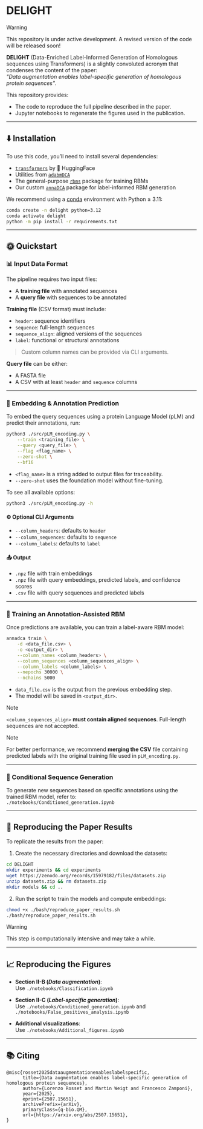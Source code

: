 # DELIGHT

> [!WARNING]
> This repository is under active development. A revised version of the code will be released soon!

**DELIGHT** (Data-Enriched Label-Informed Generation of Homologous sequences using Transformers) is a slightly convoluted acronym that condenses the content of the paper:  
_"Data augmentation enables label-specific generation of homologous protein sequences"_.

This repository provides:
- The code to reproduce the full pipeline described in the paper.
- Jupyter notebooks to regenerate the figures used in the publication.

---

## ⬇️ Installation

To use this code, you’ll need to install several dependencies:

- [`transformers`](https://huggingface.co/docs/transformers/installation) by 🤗 HuggingFace  
- Utilities from [`adabmDCA`](https://github.com/spqb/adabmDCApy.git)  
- The general-purpose [`rbms`](https://github.com/DsysDML/rbms.git) package for training RBMs  
- Our custom [`annaDCA`](https://github.com/rossetl/annaDCA.git) package for label-informed RBM generation  

We recommend using a [conda](https://docs.conda.io/projects/conda/en/latest/user-guide/tasks/manage-environments.html) environment with Python ≥ 3.11:

```bash
conda create -n delight python=3.12
conda activate delight
python -m pip install -r requirements.txt
```

---

## 🌞 Quickstart

### 📊 Input Data Format

The pipeline requires two input files:
- A **training file** with annotated sequences
- A **query file** with sequences to be annotated

**Training file** (CSV format) must include:
- `header`: sequence identifiers  
- `sequence`: full-length sequences  
- `sequence_align`: aligned versions of the sequences  
- `label`: functional or structural annotations  

> Custom column names can be provided via CLI arguments.

**Query file** can be either:
- A FASTA file  
- A CSV with at least `header` and `sequence` columns

---

### 🔎 Embedding & Annotation Prediction

To embed the query sequences using a protein Language Model (pLM) and predict their annotations, run:

```bash
python3 ./src/pLM_encoding.py \
    --train <training_file> \
    --query <query_file> \
    --flag <flag_name> \
    --zero-shot \
    --bf16
```

- `<flag_name>` is a string added to output files for traceability.
- `--zero-shot` uses the foundation model without fine-tuning.

To see all available options:

```bash
python3 ./src/pLM_encoding.py -h
```

#### ⚙️ Optional CLI Arguments
- `--column_headers`: defaults to `header`
- `--column_sequences`: defaults to `sequence`
- `--column_labels`: defaults to `label`

#### 📤 Output
- `.npz` file with train embeddings  
- `.npz` file with query embeddings, predicted labels, and confidence scores  
- `.csv` file with query sequences and predicted labels  

---

### 🧠 Training an Annotation-Assisted RBM

Once predictions are available, you can train a label-aware RBM model:

```bash
annadca train \
    -d <data_file.csv> \
    -o <output_dir> \
    --column_names <column_headers> \
    --column_sequences <column_sequences_align> \
    --column_labels <column_labels> \
    --nepochs 30000 \
    --nchains 5000
```

- `data_file.csv` is the output from the previous embedding step.
- The model will be saved in `<output_dir>`.

> [!NOTE]  
> `<column_sequences_align>` **must contain aligned sequences**. Full-length sequences are not accepted.

> [!NOTE]  
> For better performance, we recommend **merging the CSV** file containing predicted labels with the original training file used in `pLM_encoding.py`.

---

### 🎯 Conditional Sequence Generation

To generate new sequences based on specific annotations using the trained RBM model, refer to:  
`./notebooks/Conditioned_generation.ipynb`

---

## 🔁 Reproducing the Paper Results

To replicate the results from the paper:

1. Create the necessary directories and download the datasets:

```bash
cd DELIGHT
mkdir experiments && cd experiments
wget https://zenodo.org/records/15979182/files/datasets.zip
unzip datasets.zip && rm datasets.zip
mkdir models && cd ..
```

2. Run the script to train the models and compute embeddings:

```bash
chmod +x ./bash/reproduce_paper_results.sh
./bash/reproduce_paper_results.sh
```

> [!WARNING]  
> This step is computationally intensive and may take a while.

---

## 📈 Reproducing the Figures

- **Section II-B (_Data augmentation_)**:  
  Use `./notebooks/Classification.ipynb`

- **Section II-C (_Label-specific generation_)**:  
  Use `./notebooks/Conditioned_generation.ipynb` and `./notebooks/False_positives_analysis.ipynb`

- **Additional visualizations**:  
  Use `./notebooks/Additional_figures.ipynb`

---

## 📚 Citing
```
@misc{rosset2025dataaugmentationenableslabelspecific,
      title={Data augmentation enables label-specific generation of homologous protein sequences}, 
      author={Lorenzo Rosset and Martin Weigt and Francesco Zamponi},
      year={2025},
      eprint={2507.15651},
      archivePrefix={arXiv},
      primaryClass={q-bio.QM},
      url={https://arxiv.org/abs/2507.15651}, 
}
```